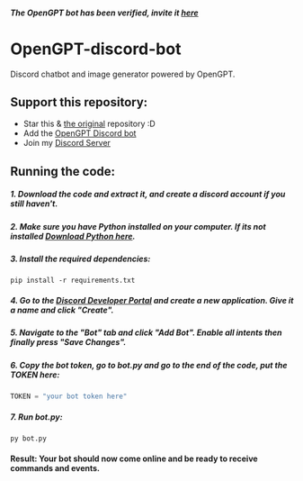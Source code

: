 ##### The OpenGPT bot has been verified, invite it [here](https://discord.com/oauth2/authorize?client_id=1133738170752712744&permissions=8&scope=applications.commands%20bot)
# OpenGPT-discord-bot

Discord chatbot and image generator powered by OpenGPT.

## Support this repository:

- Star this & [the original](https://github.com/achyuth4/OpenGPT) repository :D
- Add the [OpenGPT Discord bot](https://discord.com/api/oauth2/authorize?client_id=1133738170752712744&permissions=8&scope=applications.commands%20bot)
- Join my [Discord Server](https://discord.gg/aN4mcx7pga)

## Running the code:
##### 1. Download the code and extract it, and create a discord account if you still haven't.
##### 2. Make sure you have Python installed on your computer. If its not installed [Download Python here](https://www.python.org/downloads/).
##### 3. Install the required dependencies:
```
pip install -r requirements.txt
```
##### 4. Go to the [Discord Developer Portal](https://discord.com/developers) and create a new application. Give it a name and click "Create".
##### 5. Navigate to the "Bot" tab and click "Add Bot". Enable all intents then finally press "Save Changes".
##### 6. Copy the bot token, go to bot.py and go to the end of the code, put the TOKEN here:
```python
TOKEN = "your bot token here"
```
##### 7. Run bot.py:
```
py bot.py
```
#### Result: Your bot should now come online and be ready to receive commands and events.
